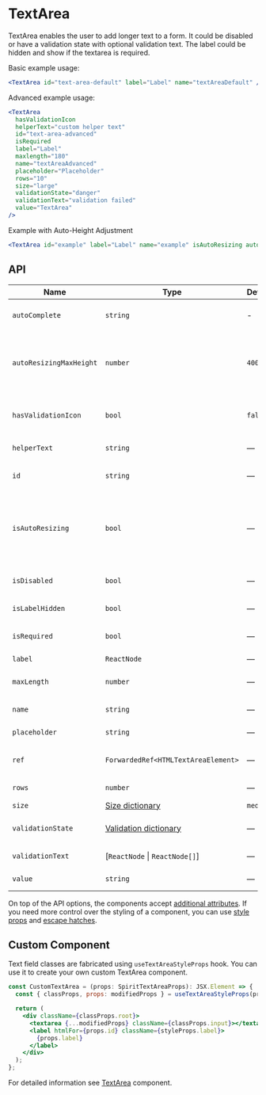 # TextArea

TextArea enables the user to add longer text to a form.
It could be disabled or have a validation state with optional validation text.
The label could be hidden and show if the textarea is required.

Basic example usage:

```jsx
<TextArea id="text-area-default" label="Label" name="textAreaDefault" />
```

Advanced example usage:

```jsx
<TextArea
  hasValidationIcon
  helperText="custom helper text"
  id="text-area-advanced"
  isRequired
  label="Label"
  maxlength="180"
  name="textAreaAdvanced"
  placeholder="Placeholder"
  rows="10"
  size="large"
  validationState="danger"
  validationText="validation failed"
  value="TextArea"
/>
```

Example with Auto-Height Adjustment

```jsx
<TextArea id="example" label="Label" name="example" isAutoResizing autoResizingMaxHeight={500} />
```

## API

| Name                    | Type                                           | Default  | Required | Description                                                          |
| ----------------------- | ---------------------------------------------- | -------- | -------- | -------------------------------------------------------------------- |
| `autoComplete`          | `string`                                       | -        | ✕        | [Automated assistance in filling][autocomplete-attr]                 |
| `autoResizingMaxHeight` | `number`                                       | `400`    | ✕        | Maximum field height with automatic height control                   |
| `hasValidationIcon`     | `bool`                                         | `false`  | ✕        | Whether to show validation icon                                      |
| `helperText`            | `string`                                       | —        | ✕        | Custom helper text                                                   |
| `id`                    | `string`                                       | —        | ✓        | Textarea and label identification                                    |
| `isAutoResizing`        | `bool`                                         | —        | ✕        | Whether is field auto resizing which adjusts its height while typing |
| `isDisabled`            | `bool`                                         | —        | ✕        | Whether is field disabled                                            |
| `isLabelHidden`         | `bool`                                         | —        | ✕        | Whether is label hidden                                              |
| `isRequired`            | `bool`                                         | —        | ✕        | Whether is field required                                            |
| `label`                 | `ReactNode`                                    | —        | ✓        | Label text                                                           |
| `maxLength`             | `number`                                       | —        | ✕        | Maximum number of characters                                         |
| `name`                  | `string`                                       | —        | ✕        | Textarea name                                                        |
| `placeholder`           | `string`                                       | —        | ✕        | Textarea placeholder                                                 |
| `ref`                   | `ForwardedRef<HTMLTextAreaElement>`            | —        | ✕        | Textarea element reference                                           |
| `rows`                  | `number`                                       | —        | ✕        | Number of visible rows                                               |
| `size`                  | [Size dictionary][dictionary-size]             | `medium` | ✕        | Size variant                                                         |
| `validationState`       | [Validation dictionary][dictionary-validation] | —        | ✕        | Type of validation state                                             |
| `validationText`        | \[`ReactNode` \| `ReactNode[]`]                | —        | ✕        | Validation text                                                      |
| `value`                 | `string`                                       | —        | ✕        | Textarea value                                                       |

On top of the API options, the components accept [additional attributes][readme-additional-attributes].
If you need more control over the styling of a component, you can use [style props][readme-style-props]
and [escape hatches][readme-escape-hatches].

## Custom Component

Text field classes are fabricated using `useTextAreaStyleProps` hook. You can use it to create your own custom TextArea component.

```jsx
const CustomTextArea = (props: SpiritTextAreaProps): JSX.Element => {
  const { classProps, props: modifiedProps } = useTextAreaStyleProps(props);

  return (
    <div className={classProps.root}>
      <textarea {...modifiedProps} className={classProps.input}></textarea>
      <label htmlFor={props.id} className={styleProps.label}>
        {props.label}
      </label>
    </div>
  );
};
```

For detailed information see [TextArea](https://github.com/lmc-eu/spirit-design-system/blob/main/packages/web/src/scss/components/TextArea/README.md) component.

[autocomplete-attr]: https://developer.mozilla.org/en-US/docs/Web/HTML/Attributes/autocomplete
[dictionary-size]: https://github.com/lmc-eu/spirit-design-system/blob/main/docs/DICTIONARIES.md#size
[dictionary-validation]: https://github.com/lmc-eu/spirit-design-system/blob/main/docs/DICTIONARIES.md#validation
[readme-additional-attributes]: https://github.com/lmc-eu/spirit-design-system/blob/main/packages/web-react/README.md#additional-attributes
[readme-escape-hatches]: https://github.com/lmc-eu/spirit-design-system/blob/main/packages/web-react/README.md#escape-hatches
[readme-style-props]: https://github.com/lmc-eu/spirit-design-system/blob/main/packages/web-react/README.md#style-props
